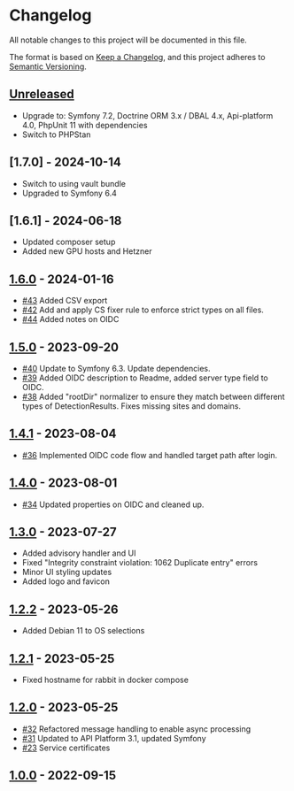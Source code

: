 # Changelog

All notable changes to this project will be documented in this file.

The format is based on [Keep a Changelog](https://keepachangelog.com/en/1.0.0/),
and this project adheres to [Semantic Versioning](https://semver.org/spec/v2.0.0.html).

## [Unreleased]

- Upgrade to: Symfony 7.2, Doctrine ORM 3.x / DBAL 4.x, Api-platform 4.0, PhpUnit 11 with dependencies
- Switch to PHPStan

## [1.7.0] - 2024-10-14

- Switch to using vault bundle
- Upgraded to Symfony 6.4

## [1.6.1] - 2024-06-18

- Updated composer setup
- Added new GPU hosts and Hetzner

## [1.6.0] - 2024-01-16

- [#43](https://github.com/itk-dev/devops_itksites/pull/43)
  Added CSV export
- [#42](https://github.com/itk-dev/devops_itksites/pull/42)
  Add and apply CS fixer rule to enforce strict types on all files.
- [#44](https://github.com/itk-dev/devops_itksites/pull/44)
  Added notes on OIDC

## [1.5.0] - 2023-09-20

- [#40](https://github.com/itk-dev/devops_itksites/pull/40)
  Update to Symfony 6.3. Update dependencies.
- [#39](https://github.com/itk-dev/devops_itksites/pull/39)
  Added OIDC description to Readme, added server type field to OIDC.
- [#38](https://github.com/itk-dev/devops_itksites/pull/38)
  Added "rootDir" normalizer to ensure they match between different types of DetectionResults. Fixes missing sites and domains.

## [1.4.1] - 2023-08-04

- [#36](https://github.com/itk-dev/devops_itksites/pull/36)
  Implemented OIDC code flow and handled target path after login.

## [1.4.0] - 2023-08-01

- [#34](https://github.com/itk-dev/devops_itksites/pull/34)
  Updated properties on OIDC and cleaned up.

## [1.3.0] - 2023-07-27

- Added advisory handler and UI
- Fixed "Integrity constraint violation: 1062 Duplicate entry" errors
- Minor UI styling updates
- Added logo and favicon

## [1.2.2] - 2023-05-26

- Added Debian 11 to OS selections

## [1.2.1] - 2023-05-25

- Fixed hostname for rabbit in docker compose

## [1.2.0] - 2023-05-25

- [#32](https://github.com/itk-dev/devops_itksites/pull/32)
  Refactored message handling to enable async processing
- [#31](https://github.com/itk-dev/devops_itksites/pull/31)
  Updated to API Platform 3.1, updated Symfony
- [#23](https://github.com/itk-dev/devops_itksites/pull/23)
  Service certificates

## [1.0.0] - 2022-09-15

[Unreleased]: https://github.com/itk-dev/devops_itksites/compare/1.6.0...HEAD
[1.6.0]: https://github.com/itk-dev/devops_itksites/compare/1.5.0...1.6.0
[1.5.0]: https://github.com/itk-dev/devops_itksites/compare/1.4.1...1.5.0
[1.4.1]: https://github.com/itk-dev/devops_itksites/compare/1.4.0...1.4.1
[1.4.0]: https://github.com/itk-dev/devops_itksites/compare/1.3.0...1.4.0
[1.3.0]: https://github.com/itk-dev/devops_itksites/compare/1.2.2...1.3.0
[1.2.2]: https://github.com/itk-dev/devops_itksites/compare/1.2.1...1.2.2
[1.2.1]: https://github.com/itk-dev/devops_itksites/compare/1.2.0...1.2.1
[1.2.0]: https://github.com/itk-dev/devops_itksites/compare/1.0.0...1.2.0
[1.0.0]: https://github.com/itk-dev/devops_itksites/releases/tag/1.0.0
